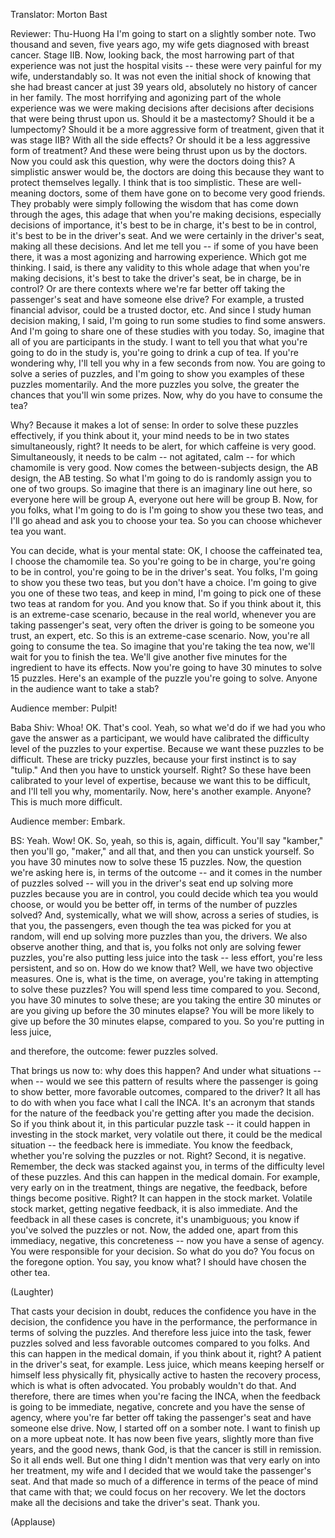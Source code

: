 

Translator: Morton Bast

Reviewer: Thu-Huong Ha
I&#39;m going to start
on a slightly somber note.
Two thousand and seven, five years ago,
my wife gets diagnosed with breast cancer.
Stage IIB.
Now, looking back, the most
harrowing part of that experience
was not just the hospital visits --
these were very painful
for my wife, understandably so.
It was not even the initial shock
of knowing that she had breast cancer
at just 39 years old,
absolutely no history
of cancer in her family.
The most horrifying and agonizing part
of the whole experience
was we were making decisions
after decisions after decisions
that were being thrust upon us.
Should it be a mastectomy?
Should it be a lumpectomy?
Should it be a more
aggressive form of treatment,
given that it was stage IIB?
With all the side effects?
Or should it be a less
aggressive form of treatment?
And these were being thrust
upon us by the doctors.
Now you could ask this question,
why were the doctors doing this?
A simplistic answer would be,
the doctors are doing this
because they want to protect
themselves legally.
I think that is too simplistic.
These are well-meaning doctors,
some of them have gone on
to become very good friends.
They probably were simply
following the wisdom
that has come down through the ages,
this adage that when
you&#39;re making decisions,
especially decisions of importance,
it&#39;s best to be in charge,
it&#39;s best to be in control,
it&#39;s best to be in the driver&#39;s seat.
And we were certainly
in the driver&#39;s seat,
making all these decisions.
And let me tell you --
if some of you have been there,
it was a most agonizing
and harrowing experience.
Which got me thinking.
I said, is there any validity
to this whole adage
that when you&#39;re making decisions,
it&#39;s best to take the driver&#39;s seat,
be in charge, be in control?
Or are there contexts
where we&#39;re far better off
taking the passenger&#39;s seat
and have someone else drive?
For example, a trusted financial advisor,
could be a trusted doctor, etc.
And since I study human decision making,
I said, I&#39;m going to run some studies
to find some answers.
And I&#39;m going to share one
of these studies with you today.
So, imagine that all of you
are participants in the study.
I want to tell you that
what you&#39;re going to do in the study is,
you&#39;re going to drink a cup of tea.
If you&#39;re wondering why, I&#39;ll tell you why
in a few seconds from now.
You are going to solve
a series of puzzles,
and I&#39;m going to show you examples
of these puzzles momentarily.
And the more puzzles you solve,
the greater the chances
that you&#39;ll win some prizes.
Now, why do you have to consume the tea?

Why? Because it makes a lot of sense:
In order to solve these puzzles
effectively, if you think about it,
your mind needs to be in two states
simultaneously, right?
It needs to be alert,
for which caffeine is very good.
Simultaneously, it needs to be calm --
not agitated, calm --
for which chamomile is very good.
Now comes the between-subjects design,
the AB design, the AB testing.
So what I&#39;m going to do is randomly
assign you to one of two groups.
So imagine that there is
an imaginary line out here,
so everyone here will be group A,
everyone out here will be group B.
Now, for you folks, what I&#39;m going to do
is I&#39;m going to show you these two teas,
and I&#39;ll go ahead and ask you
to choose your tea.
So you can choose whichever tea you want.

You can decide, what is your mental state:
OK, I choose the caffeinated tea,
I choose the chamomile tea.
So you&#39;re going to be in charge,
you&#39;re going to be in control,
you&#39;re going to be in the driver&#39;s seat.
You folks, I&#39;m going to show you
these two teas,
but you don&#39;t have a choice.
I&#39;m going to give you
one of these two teas,
and keep in mind, I&#39;m going
to pick one of these two teas
at random for you.
And you know that.
So if you think about it,
this is an extreme-case scenario,
because in the real world,
whenever you are taking passenger&#39;s seat,
very often the driver is going
to be someone you trust,
an expert, etc.
So this is an extreme-case scenario.
Now, you&#39;re all going to consume the tea.
So imagine that you&#39;re taking the tea now,
we&#39;ll wait for you to finish the tea.
We&#39;ll give another five minutes
for the ingredient to have its effects.
Now you&#39;re going to have
30 minutes to solve 15 puzzles.
Here&#39;s an example of the puzzle
you&#39;re going to solve.
Anyone in the audience
want to take a stab?

Audience member: Pulpit!

Baba Shiv: Whoa! OK.
That&#39;s cool.
Yeah, so what we&#39;d do if we had
you who gave the answer
as a participant,
we would have calibrated
the difficulty level
of the puzzles to your expertise.
Because we want
these puzzles to be difficult.
These are tricky puzzles,
because your first instinct
is to say &quot;tulip.&quot;
And then you have to unstick yourself.
Right?
So these have been calibrated
to your level of expertise,
because we want this to be difficult,
and I&#39;ll tell you why, momentarily.
Now, here&#39;s another example.
Anyone? This is much more difficult.

Audience member: Embark.

BS: Yeah. Wow! OK.
So, yeah, so this is, again, difficult.
You&#39;ll say &quot;kamber,&quot; then you&#39;ll go,
&quot;maker,&quot; and all that,
and then you can unstick yourself.
So you have 30 minutes now
to solve these 15 puzzles.
Now, the question we&#39;re asking
here is, in terms of the outcome --
and it comes in the number
of puzzles solved --
will you in the driver&#39;s seat
end up solving more puzzles
because you are in control,
you could decide which tea
you would choose,
or would you be better off,
in terms of the number of puzzles solved?
And, systemically, what we will show,
across a series of studies,
is that you, the passengers,
even though the tea
was picked for you at random,
will end up solving
more puzzles than you, the drivers.
We also observe another thing,
and that is, you folks not only
are solving fewer puzzles,
you&#39;re also putting less juice
into the task -- less effort,
you&#39;re less persistent, and so on.
How do we know that?
Well, we have two objective measures.
One is, what is the time,
on average, you&#39;re taking
in attempting to solve these puzzles?
You will spend less time compared to you.
Second, you have
30 minutes to solve these;
are you taking the entire 30 minutes
or are you giving up
before the 30 minutes elapse?
You will be more likely to give up
before the 30 minutes elapse,
compared to you.
So you&#39;re putting in less juice,

and therefore, the outcome:
fewer puzzles solved.

That brings us now to:
why does this happen?
And under what situations -- when --
would we see this pattern of results
where the passenger is going to show
better, more favorable outcomes,
compared to the driver?
It all has to do with when you face
what I call the INCA.
It&#39;s an acronym that stands for the nature
of the feedback you&#39;re getting
after you made the decision.
So if you think about it,
in this particular puzzle task --
it could happen in investing
in the stock market,
very volatile out there,
it could be the medical situation --
the feedback here is immediate.
You know the feedback,
whether you&#39;re solving the puzzles or not.
Right? Second, it is negative.
Remember, the deck
was stacked against you,
in terms of the difficulty
level of these puzzles.
And this can happen in the medical domain.
For example, very early on
in the treatment,
things are negative, the feedback,
before things become positive.
Right? It can happen in the stock market.
Volatile stock market, getting negative
feedback, it is also immediate.
And the feedback in all these cases
is concrete, it&#39;s unambiguous;
you know if you&#39;ve solved
the puzzles or not.
Now, the added one,
apart from this immediacy,
negative, this concreteness --
now you have a sense of agency.
You were responsible for your decision.
So what do you do?
You focus on the foregone option.
You say, you know what?
I should have chosen the other tea.

(Laughter)

That casts your decision in doubt,
reduces the confidence
you have in the decision,
the confidence you have
in the performance,
the performance in terms
of solving the puzzles.
And therefore less juice into the task,
fewer puzzles solved
and less favorable outcomes
compared to you folks.
And this can happen in the medical
domain, if you think about it, right?
A patient in the driver&#39;s
seat, for example.
Less juice, which means
keeping herself or himself
less physically fit, physically active
to hasten the recovery process,
which is what is often advocated.
You probably wouldn&#39;t do that.
And therefore, there are times
when you&#39;re facing the INCA,
when the feedback is going
to be immediate, negative, concrete
and you have the sense of agency,
where you&#39;re far better off
taking the passenger&#39;s seat
and have someone else drive.
Now, I started off on a somber note.
I want to finish up on a more upbeat note.
It has now been five years,
slightly more than five years,
and the good news, thank God,
is that the cancer is still in remission.
So it all ends well.
But one thing I didn&#39;t mention
was that very early on into her treatment,
my wife and I decided
that we would take the passenger&#39;s seat.
And that made so much of a difference
in terms of the peace of mind
that came with that;
we could focus on her recovery.
We let the doctors make all the decisions
and take the driver&#39;s seat.
Thank you.

(Applause)

